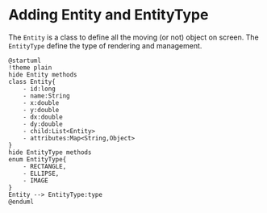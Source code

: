 # Adding Entity and EntityType

The `Entity` is a class to define all the moving (or not) object on screen.
The `EntityType` define the type of rendering and management.

```plantuml
@startuml
!theme plain
hide Entity methods
class Entity{
    - id:long
    - name:String
    - x:double
    - y:double
    - dx:double
    - dy:double
    - child:List<Entity>
    - attributes:Map<String,Object>
}
hide EntityType methods
enum EntityType{
    - RECTANGLE,
    - ELLIPSE,
    - IMAGE
}
Entity --> EntityType:type
@enduml
```

